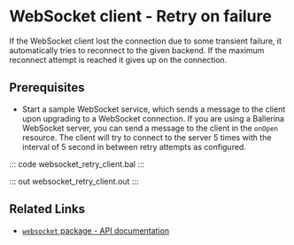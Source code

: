 # WebSocket client - Retry on failure

If the WebSocket client lost the connection due to some transient failure, it automatically tries to reconnect to the given backend. If the maximum reconnect attempt is reached it gives up on the connection. 

## Prerequisites
- Start a sample WebSocket service, which sends a message to the client upon upgrading to a WebSocket connection. If you are using a Ballerina WebSocket server, you can send a message to the client in the `onOpen` resource. The client will try to connect to the server 5 times with the interval of 5 second in between retry attempts as configured.

::: code websocket_retry_client.bal :::

::: out websocket_retry_client.out :::

## Related Links
- [`websocket` package - API documentation](https://lib.ballerina.io/ballerina/websocket/latest)
